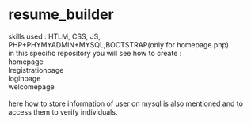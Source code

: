 # resume_builder
skills used : 
HTLM, CSS, JS, PHP+PHYMYADMIN+MYSQL,BOOTSTRAP(only for homepage.php) <br> in this specific repository you will see how to create :<br> homepage<br>lregistrationpage<br>loginpage<br>welcomepage<br><br> here how to store information of user on mysql is also mentioned and to access them to verify individuals.
